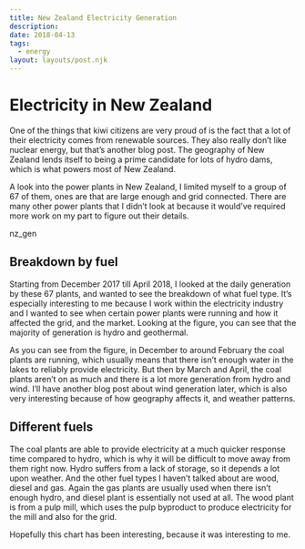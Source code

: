 ```yaml
---
title: New Zealand Electricity Generation
description: 
date: 2018-04-13
tags:
  - energy
layout: layouts/post.njk
---
```


# Electricity in New Zealand

One of the things that kiwi citizens are very proud of is the fact that a lot of their electricity comes from renewable sources. They also really don’t like nuclear energy, but that’s another blog post. The geography of New Zealand lends itself to being a prime candidate for lots of hydro dams, which is what powers most of New Zealand.

A look into the power plants in New Zealand, I limited myself to a group of 67 of them, ones are that are large enough and grid connected. There are many other power plants that I didn’t look at because it would’ve required more work on my part to figure out their details.

nz_gen

## Breakdown by fuel
Starting from December 2017 till April 2018, I looked at the daily generation by these 67 plants, and wanted to see the breakdown of what fuel type. It’s especially interesting to me because I work within the electricity industry and I wanted to see when certain power plants were running and how it affected the grid, and the market. Looking at the figure, you can see that the majority of generation is hydro and geothermal.

As you can see from the figure, in December to around February the coal plants are running, which usually means that there isn’t enough water in the lakes to reliably provide electricity. But then by March and April, the coal plants aren’t on as much and there is a lot more generation from hydro and wind. I’ll have another blog post about wind generation later, which is also very interesting because of how geography affects it, and weather patterns.

## Different fuels
The coal plants are able to provide electricity at a much quicker response time compared to hydro, which is why it will be difficult to move away from them right now. Hydro suffers from a lack of storage, so it depends a lot upon weather. And the other fuel types I haven’t talked about are wood, diesel and gas. Again the gas plants are usually used when there isn’t enough hydro, and diesel plant is essentially not used at all. The wood plant is from a pulp mill, which uses the pulp byproduct to produce electricity for the mill and also for the grid.

Hopefully this chart has been interesting, because it was interesting to me.